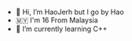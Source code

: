 - 👋 Hi, I’m HaoJerh but I go by Hao
- 🇲🇾 I'm 16 From Malaysia
- 🌱 I’m currently learning C++
<!---
haojerhh/haojerhh is a ✨ special ✨ repository because its `README.md` (this file) appears on your GitHub profile.
You can click the Preview link to take a look at your changes.
--->
